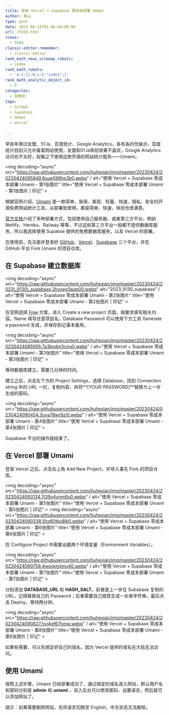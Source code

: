 ```yaml
---
title: 使用 Vercel + Supabase 零成本部署 Umami
author: 青山
type: post
date: 2023-04-24T01:46:44+00:00
url: /5018.html
views:
  - 3560
classic-editor-remember:
  - classic-editor
rank_math_news_sitemap_robots:
  - index
rank_math_robots:
  - 'a:1:{i:0;s:5:"index";}'
rank_math_analytic_object_id:
  - 5
categories:
  - 玩物志
tags:
  - GitHub
  - Supabase
  - Umami
  - Vercel

---
```

早些年用过友盟、51.la、百度统计、Google Analytics，各有各的优缺点，百度统计目前只允许备案网站使用，友盟和51.la体验效果不喜欢，Google Analytics 访问也不太好，权衡之下使用这款开源的网站统计服务——Umami。

<img decoding="async" src="https://raw.githubusercontent.com/huhexian/img/master/20230424/20230424085849.6uue596hp3k0.webp" / alt="使用 Vercel + Supabase 零成本部署 Umami - 第1张图片" title="使用 Vercel + Supabase 零成本部署 Umami - 第1张图片 | 印记" >

根据官网介绍，[Umami][1] 是一款简单、易用、美观、轻量、快速、隐私、安全的开源免费网站统计工具，从部署到使用，都是简单、快速，体验也很满意。

[官方文档][2]介绍了多种部署方式，包括使用自己服务器，或者第三方平台，例如 Netlify、Heroku、Railway 等等，不过这些第三方平台一般都不提供数据库服务，所以我选择使用 Supabse 提供的免费数据库服务，以及 Vercel 的部署。

在使用前，先注册并登录好 [GitHub][3]、[Vercel][4]、[Supabase][5] 三个平台，并在 GitHub 平台 Fork Umami 的项目仓库。

## 在 Supabase 建立数据库

<img decoding="async" src="https://raw.githubusercontent.com/huhexian/img/master/20230424/2023\_9130\_supabase.3hyoeg3aqp00.webp" alt="2023\_9130\_supabase" / alt="使用 Vercel + Supabase 零成本部署 Umami - 第2张图片" title="使用 Vercel + Supabase 零成本部署 Umami - 第2张图片 | 印记" >

在官网选择 [Free][6] 方案，进入 Create a new project 页面，按要求填写相关内容。Name 填写任意项目名，Database Password 可以使用下方工具 Generate a password 生成，并保存到记事本备用。

<img decoding="async" src="https://raw.githubusercontent.com/huhexian/img/master/20230424/20230424085956.7a3bvdm3cpg0.webp" / alt="使用 Vercel + Supabase 零成本部署 Umami - 第3张图片" title="使用 Vercel + Supabase 零成本部署 Umami - 第3张图片 | 印记" >

等待数据库建立，需要几分钟的时间。

建立之后，点击左下方的 Project Settings，选择 Database，找到 Connection string 中的 URL 一栏，复制内容，并将**[YOUR-PASSWORD]**替换为上一步生成的密码。

<img decoding="async" src="https://raw.githubusercontent.com/huhexian/img/master/20230424/0230424090454.3uya78wr9zi0.webp" / alt="使用 Vercel + Supabase 零成本部署 Umami - 第4张图片" title="使用 Vercel + Supabase 零成本部署 Umami - 第4张图片 | 印记" >

Supabase 平台的操作就结束了。

## 在 Vercel 部署 Umami

登录 Vercel 之后，点击右上角 Add New Project，并导入事先 Fork 的项目仓库。

<img decoding="async" src="https://raw.githubusercontent.com/huhexian/img/master/20230424/20230424093134.7j39y4ynm6o0.webp" / alt="使用 Vercel + Supabase 零成本部署 Umami - 第5张图片" title="使用 Vercel + Supabase 零成本部署 Umami - 第5张图片 | 印记" > <img decoding="async" src="https://raw.githubusercontent.com/huhexian/img/master/20230424/20230424090338.5hx60tko8lk0.webp" / alt="使用 Vercel + Supabase 零成本部署 Umami - 第6张图片" title="使用 Vercel + Supabase 零成本部署 Umami - 第6张图片 | 印记" >

在 Configure Project 中需要设置两个环境变量（Environment Variables）。

<img decoding="async" src="https://raw.githubusercontent.com/huhexian/img/master/20230424/20230424090758.4wooxtytmu40.webp" / alt="使用 Vercel + Supabase 零成本部署 Umami - 第7张图片" title="使用 Vercel + Supabase 零成本部署 Umami - 第7张图片 | 印记" >

分别添加 **DATABASE_URL** 和 **HASH_SALT**。前者是上一步在 Subabase 复制的 URL，记得替换自己的 Password；后者需要自己随意生成一长串字符串。最后点击 Deploy，等待两分钟。

<img decoding="async" src="https://raw.githubusercontent.com/huhexian/img/master/20230424/20230424090827.hyj4gf67hmw.webp" / alt="使用 Vercel + Supabase 零成本部署 Umami - 第8张图片" title="使用 Vercel + Supabase 零成本部署 Umami - 第8张图片 | 印记" >

如果有需要，可以先绑定好自己的域名，因为 Vercel 提供的域名在大陆无法访问。

## 使用 Umami

按照上述步骤，Umami 已经部署成功了，通过绑定的域名进入网站，默认用户名和密码分别是 **admin** 和 **umami** ，进入后台可以修改密码、设置语言，然后就可以添加网站了。

提示：如果需要删除网站，先将语言切换至 English，中文状态无法删除。

 [1]: https://github.com/umami-software/umami
 [2]: https://umami.is/docs/
 [3]: https://github.com
 [4]: https://vercel.com/
 [5]: https://supabase.com/
 [6]: https://supabase.com/pricing